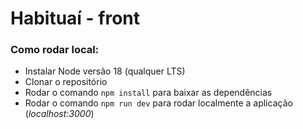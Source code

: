 # Habituaí - front

### Como rodar local:

-   Instalar Node versão 18 (qualquer LTS)
-   Clonar o repositório
-   Rodar o comando `npm install` para baixar as dependências
-   Rodar o comando `npm run dev` para rodar localmente a aplicação (_localhost:3000_)
